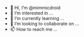 - 👋 Hi, I’m @mimmicdroid
- 👀 I’m interested in ...
- 🌱 I’m currently learning ...
- 💞️ I’m looking to collaborate on ...
- 📫 How to reach me ...

<!---
mimmicdroid/mimmicdroid is a ✨ special ✨ repository because its `README.md` (this file) appears on your GitHub profile.
You can click the Preview link to take a look at your changes.
--->
